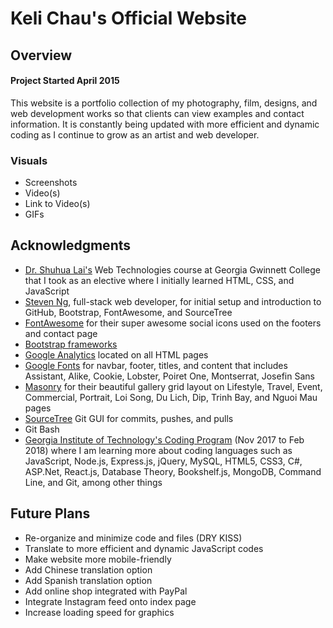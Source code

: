 # Keli Chau's Official Website

## Overview
#### Project Started April 2015
This website is a portfolio collection of my photography, film, designs, and web development works so that clients can view examples and contact information. It is constantly being updated with more efficient and dynamic coding as I continue to grow as an artist and web developer.

### Visuals
+ Screenshots
+ Video(s)
+ Link to Video(s)
+ GIFs

## Acknowledgments
+ [Dr. Shuhua Lai's](http://www.ggc.edu/about-ggc/directory/shuhua-lai) Web Technologies course at Georgia Gwinnett College that I took as an elective where I initially learned HTML, CSS, and JavaScript 
+ [Steven Ng](https://github.com/stevenng308), full-stack web developer, for initial setup and introduction to GitHub, Bootstrap, FontAwesome, and SourceTree 
+ [FontAwesome](http://fontawesome.io/) for their super awesome social icons used on the footers and contact page 
+ [Bootstrap frameworks](https://getbootstrap.com/)
+ [Google Analytics](http://analytics.google.com) located on all HTML pages
+ [Google Fonts](https://fonts.google.com/) for navbar, footer, titles, and content that includes Assistant, Alike, Cookie, Lobster, Poiret One, Montserrat, Josefin Sans 
+ [Masonry](https://masonry.desandro.com/) for their beautiful gallery grid layout on Lifestyle, Travel, Event, Commercial, Portrait, Loi Song, Du Lich, Dip, Trinh Bay, and Nguoi Mau pages 
+ [SourceTree](https://www.sourcetreeapp.com/) Git GUI for commits, pushes, and pulls 
+ Git Bash
+ [Georgia Institute of Technology's Coding Program](https://codingbootcamp.pe.gatech.edu/) (Nov 2017 to Feb 2018) where I am learning more about coding languages such as JavaScript, Node.js, Express.js, jQuery, MySQL, HTML5, CSS3, C#, ASP.Net, React.js, Database Theory, Bookshelf.js, MongoDB, Command Line, and Git, among other things 

## Future Plans
+ Re-organize and minimize code and files (DRY KISS)
+ Translate to more efficient and dynamic JavaScript codes 
+ Make website more mobile-friendly
+ Add Chinese translation option
+ Add Spanish translation option
+ Add online shop integrated with PayPal
+ Integrate Instagram feed onto index page
+ Increase loading speed for graphics 

